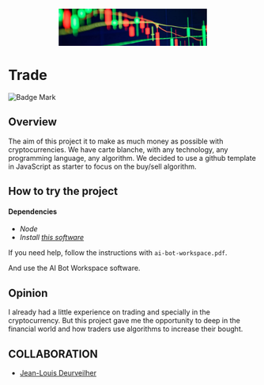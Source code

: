 <p align="center"><img src="../../../images/trade.jpg" style="max-width: 300px" alt="trade"></p>

# Trade

![Badge Mark](https://img.shields.io/badge/Module%20Mark-A-%2372FA08.svg?&style=for-the-badge&logoColor=black)

## Overview

The aim of this project it to make as much money as possible with cryptocurrencies. We have carte blanche, with any technology, any programming language, any algorithm. We decided to use a github template in JavaScript as starter to focus on the buy/sell algorithm.

## How to try the project

#### Dependencies
- *Node*
- *Install [this software](https://github.com/jmerle/ai-bot-workspace/releases/tag/v2.4.3)*

If you need help, follow the instructions with `ai-bot-workspace.pdf`.

And use the AI Bot Workspace software.

## Opinion

I already had a little experience on trading and specially in the cryptocurrency. But this project gave me the opportunity to deep in the financial world and how traders use algorithms to increase their bought.

## COLLABORATION
- [Jean-Louis Deurveilher](https://github.com/Narraxxas)
